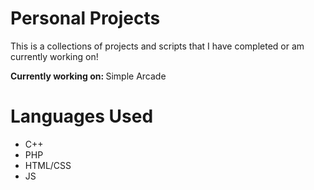 <h1>Personal Projects</h1>
<p>This is a collections of projects and scripts that I have completed or am currently working on!</p>
<p><b>Currently working on: </b> Simple Arcade</p>


<h1>Languages Used</h1>
<ul>
  <li>C++</li>  
  <li>PHP</li>
  <li>HTML/CSS</li>
  <li>JS</li>
<ul>
